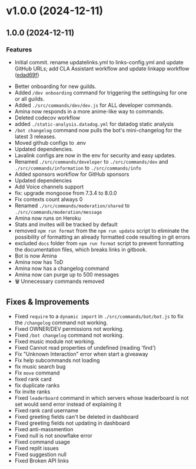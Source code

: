# v1.0.0 (2024-12-11)



## 1.0.0 (2024-12-11)

### Features

* Initial commit. rename updatelinks.yml to links-config.yml and update GitHub URLs; add CLA Assistant workflow and update linkapp workflow ([edad69f](https://github.com/iamvikshan/amina/commit/edad69f7c152af0e341f8b4b95d632fbe1303381))
- Better onboarding for new guilds.
- Added `/dev onboarding` command for triggering the settingsing for one or all
  guilds.
- Added `./src/commands/dev/dev.js` for ALL developer commands.
- Amina now responds in a more anime-like way to commands.
- Deleted codecov workflow
- added `./static-analysis.datadog.yml` for datadog static analysis
- `/bot changelog` command now pulls the bot's mini-changelog for the latest 3
  releases.
- Moved github configs to .env
- Updated dependencies.
- Lavalink configs are now in the env for security and easy updates.
- Renamed `./src/commands/developer` to `./src/commands/dev` and
  `./src/commands/information` to `./src/commands/info`
- Added sponsors workflow for GitHub sponsors
- Updated dependencies
- Add Voice channels support
- fix: upgrade mongoose from 7.3.4 to 8.0.0
- Fix contexts count always 0
- Renamed `./src/commands/moderation/shared` to
  `./src/commands/moderation/message`
- Amina now runs on Heroku
- Stats and invites will be tracked by default
- removed `npm run format` from the `npm run update` script to eliminate
      the possibility of formatting an already formatted code resulting in git
      errors
- excluded `docs` folder from `npm run format` script to prevent
      formatting the documentation files, which breaks links in gitbook.
-  Bot is now Amina
- Amina now has ToD
- Amina now has a changelog command
- Amina now can purge up to 500 messages
- 🗑️ Unnecessary commands removed

## Fixes & Improvements

- Fixed `require` to a `dynamic import` in `./src/commands/bot/bot.js` to fix
  the `/changelog` command not working.
- Fixed OWNER/DEV permissions not working.
- Fixed `/bot changelog` command not working.
- Fixed music module not working.
- Fixed Cannot read properties of undefined (reading 'find')
- Fix "Unknown Interaction" error when start a giveaway
- Fix help subcommands not loading
- fix music search bug
- Fix `move` command
- fixed rank card
- fix duplicate ranks
- fix invite ranks
- Fixed `leaderboard` command in which servers whose leaderboard is not
      set would send error instead of explaining it
- Fixed rank card username
- Fixed greeting fields can't be deleted in dashboard
- Fixed greeting fields not updating in dashboard
- Fixed anti-massmention
- Fixed null is not snowflake error
- Fixed command usage
- Fixed replit issues
- Fixed suggestion null
- Fixed Broken API links
